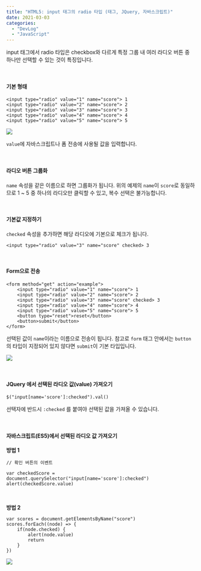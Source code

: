 ```yaml
---
title: "HTML5: input 태그의 radio 타입 (태그, JQuery, 자바스크립트)"
date: 2021-03-03
categories: 
  - "DevLog"
  - "JavaScript"
---
```


input 태그에서 radio 타입은 checkbox와 다르게 특정 그룹 내 여러 라디오 버튼 중 하나만 선택할 수 있는 것이 특징입니다.

 

#### **기본 형태**

```
<input type="radio" value="1" name="score"> 1 
<input type="radio" value="2" name="score"> 2
<input type="radio" value="3" name="score"> 3 
<input type="radio" value="4" name="score"> 4 
<input type="radio" value="5" name="score"> 5
```

![](./assets/img/wp-content/uploads/2021/03/스크린샷-2021-03-03-오후-3.04.14.png)

`value`에 자바스크립트나 폼 전송에 사용될 값을 입력합니다.

 

#### **라디오 버튼 그룹화**

`name` 속성을 같은 이름으로 하면 그룹화가 됩니다. 위의 예제의 `name`이 `score`로 동일하므로 1 ~ 5 중 하나의 라디오만 클릭할 수 있고, 복수 선택은 불가능합니다.

 

#### **기본값 지정하기**

`checked` 속성을 추가하면 해당 라디오에 기본으로 체크가 됩니다.

```
<input type="radio" value="3" name="score" checked> 3
```

 

#### **Form으로 전송**

```
<form method="get" action="example">
    <input type="radio" value="1" name="score"> 1
    <input type="radio" value="2" name="score"> 2
    <input type="radio" value="3" name="score" checked> 3
    <input type="radio" value="4" name="score"> 4
    <input type="radio" value="5" name="score"> 5
    <button type="reset">reset</button>
    <button>submit</button>
</form>
```

선택된 값이 `name`이라는 이름으로 전송이 됩니다. 참고로 `form` 태그 안에서는 `button`의 타입이 지정되어 있지 않다면 `submit`이 기본 타입입니다.

![](./assets/img/wp-content/uploads/2021/03/스크린샷-2021-03-03-오후-3.26.28.png)

 

#### **JQuery 에서 선택된 라디오 값(value) 가져오기**

```
$("input[name='score']:checked").val()
```

선택자에 반드시 `:checked` 를 붙여야 선택된 값을 가져올 수 있습니다.

 

#### **자바스크립트(ES5)에서 선택된 라디오 값 가져오기**

**방법 1**

```
// 확인 버튼의 이벤트

var checkedScore = document.querySelector("input[name='score']:checked")
alert(checkedScore.value)
```

 

**방법 2**

```
var scores = document.getElementsByName("score")
scores.forEach((node) => {
    if(node.checked) {
        alert(node.value)
        return
    }
})
```

![](./assets/img/wp-content/uploads/2021/03/스크린샷-2021-03-03-오후-3.24.16.png)

